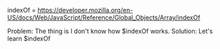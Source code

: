 indexOf =  https://developer.mozilla.org/en-US/docs/Web/JavaScript/Reference/Global_Objects/Array/indexOf

Problem: The thing is I don't know how $indexOf works.
Solution: Let's learn $indexOf




